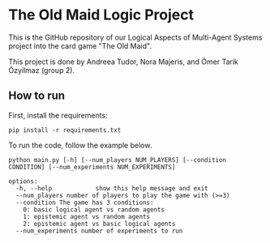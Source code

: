 # The Old Maid Logic Project
This is the GitHub repository of our Logical Aspects of Multi-Agent Systems project into the card game "The Old Maid".

This project is done by Andreea Tudor, Nora Majeris, and Ömer Tarik Özyilmaz (group 2).

## How to run
First, install the requirements:
```shell
pip install -r requirements.txt
```

To run the code, follow the example below.
```shell
python main.py [-h] [--num_players NUM_PLAYERS] [--condition CONDITION] [--num_experiments NUM_EXPERIMENTS]

options:
  -h, --help            show this help message and exit
  --num_players number of players to play the game with (>=3)
  --condition The game has 3 conditions:
    0: basic logical agent vs random agents
    1: epistemic agent vs random agents
    2: epistemic agent vs basic logical agents
  --num_experiments number of experiments to run
```